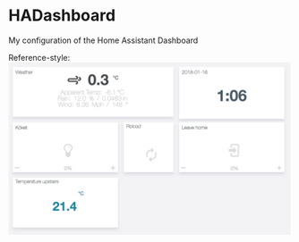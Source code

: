 [screenshot]: screenshot.jpg "Screenshot"

# HADashboard
My configuration of the Home Assistant Dashboard


Reference-style: 
![alt text][screenshot]


